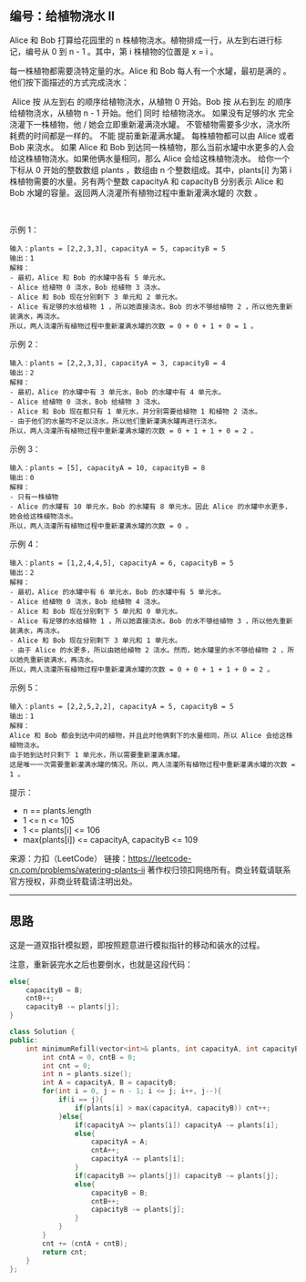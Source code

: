 ## 编号：给植物浇水 II

Alice 和 Bob 打算给花园里的 n 株植物浇水。植物排成一行，从左到右进行标记，编号从 0 到 n - 1 。其中，第 i 株植物的位置是 x = i 。

每一株植物都需要浇特定量的水。Alice 和 Bob 每人有一个水罐，最初是满的 。他们按下面描述的方式完成浇水：

 Alice 按 从左到右 的顺序给植物浇水，从植物 0 开始。Bob 按 从右到左 的顺序给植物浇水，从植物 n - 1 开始。他们 同时 给植物浇水。
如果没有足够的水 完全 浇灌下一株植物，他 / 她会立即重新灌满浇水罐。
不管植物需要多少水，浇水所耗费的时间都是一样的。
不能 提前重新灌满水罐。
每株植物都可以由 Alice 或者 Bob 来浇水。
如果 Alice 和 Bob 到达同一株植物，那么当前水罐中水更多的人会给这株植物浇水。如果他俩水量相同，那么 Alice 会给这株植物浇水。
给你一个下标从 0 开始的整数数组 plants ，数组由 n 个整数组成。其中，plants[i] 为第 i 株植物需要的水量。另有两个整数 capacityA 和 capacityB 分别表示 Alice 和 Bob 水罐的容量。返回两人浇灌所有植物过程中重新灌满水罐的 次数 。

 

示例 1：
```
输入：plants = [2,2,3,3], capacityA = 5, capacityB = 5
输出：1
解释：
- 最初，Alice 和 Bob 的水罐中各有 5 单元水。
- Alice 给植物 0 浇水，Bob 给植物 3 浇水。
- Alice 和 Bob 现在分别剩下 3 单元和 2 单元水。
- Alice 有足够的水给植物 1 ，所以她直接浇水。Bob 的水不够给植物 2 ，所以他先重新装满水，再浇水。
所以，两人浇灌所有植物过程中重新灌满水罐的次数 = 0 + 0 + 1 + 0 = 1 。
```
示例 2：
```
输入：plants = [2,2,3,3], capacityA = 3, capacityB = 4
输出：2
解释：
- 最初，Alice 的水罐中有 3 单元水，Bob 的水罐中有 4 单元水。
- Alice 给植物 0 浇水，Bob 给植物 3 浇水。
- Alice 和 Bob 现在都只有 1 单元水，并分别需要给植物 1 和植物 2 浇水。
- 由于他们的水量均不足以浇水，所以他们重新灌满水罐再进行浇水。
所以，两人浇灌所有植物过程中重新灌满水罐的次数 = 0 + 1 + 1 + 0 = 2 。
```
示例 3：
```
输入：plants = [5], capacityA = 10, capacityB = 8
输出：0
解释：
- 只有一株植物
- Alice 的水罐有 10 单元水，Bob 的水罐有 8 单元水。因此 Alice 的水罐中水更多，她会给这株植物浇水。
所以，两人浇灌所有植物过程中重新灌满水罐的次数 = 0 。
```
示例 4：
```
输入：plants = [1,2,4,4,5], capacityA = 6, capacityB = 5
输出：2
解释：
- 最初，Alice 的水罐中有 6 单元水，Bob 的水罐中有 5 单元水。
- Alice 给植物 0 浇水，Bob 给植物 4 浇水。
- Alice 和 Bob 现在分别剩下 5 单元和 0 单元水。
- Alice 有足够的水给植物 1 ，所以她直接浇水。Bob 的水不够给植物 3 ，所以他先重新装满水，再浇水。
- Alice 和 Bob 现在分别剩下 3 单元和 1 单元水。
- 由于 Alice 的水更多，所以由她给植物 2 浇水。然而，她水罐里的水不够给植物 2 ，所以她先重新装满水，再浇水。 
所以，两人浇灌所有植物过程中重新灌满水罐的次数 = 0 + 0 + 1 + 1 + 0 = 2 。
```
示例 5：
```
输入：plants = [2,2,5,2,2], capacityA = 5, capacityB = 5
输出：1
解释：
Alice 和 Bob 都会到达中间的植物，并且此时他俩剩下的水量相同，所以 Alice 会给这株植物浇水。
由于她到达时只剩下 1 单元水，所以需要重新灌满水罐。
这是唯一一次需要重新灌满水罐的情况。所以，两人浇灌所有植物过程中重新灌满水罐的次数 = 1 。 
```
提示：

* n == plants.length
* 1 <= n <= 105
* 1 <= plants[i] <= 106
* max(plants[i]) <= capacityA, capacityB <= 109

来源：力扣（LeetCode）
链接：https://leetcode-cn.com/problems/watering-plants-ii
著作权归领扣网络所有。商业转载请联系官方授权，非商业转载请注明出处。

---
## 思路


这是一道双指针模拟题，即按照题意进行模拟指针的移动和装水的过程。

注意，重新装完水之后也要倒水，也就是这段代码：
```c++
else{
    capacityB = B;
    cntB++;
    capacityB -= plants[j];
}
```

```c++
class Solution {
public:
    int minimumRefill(vector<int>& plants, int capacityA, int capacityB) {
        int cntA = 0, cntB = 0;
        int cnt = 0;
        int n = plants.size();
        int A = capacityA, B = capacityB;
        for(int i = 0, j = n - 1; i <= j; i++, j--){
            if(i == j){
                if(plants[i] > max(capacityA, capacityB)) cnt++;
            }else{
                if(capacityA >= plants[i]) capacityA -= plants[i];
                else{
                    capacityA = A;
                    cntA++;
                    capacityA -= plants[i];
                }
                if(capacityB >= plants[j]) capacityB -= plants[j];
                else{
                    capacityB = B;
                    cntB++;
                    capacityB -= plants[j];
                }
            }
        }
        cnt += (cntA + cntB);
        return cnt;
    }
};
```